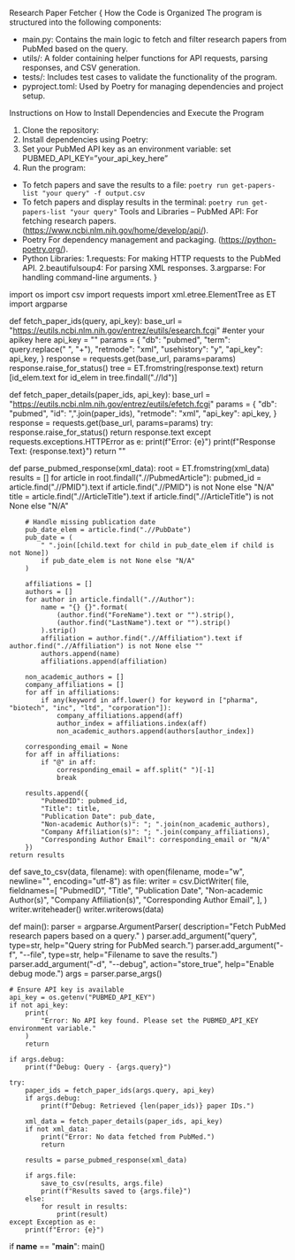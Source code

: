 Research Paper Fetcher
{
How the Code is Organized
The program is structured into the following components:
- main.py: Contains the main logic to fetch and filter research papers from PubMed based on the query.
- utils/: A folder containing helper functions for API requests, parsing responses, and CSV generation.
- tests/: Includes test cases to validate the functionality of the program.
- pyproject.toml: Used by Poetry for managing dependencies and project setup.

Instructions on How to Install Dependencies and Execute the Program
1. Clone the repository:
2. Install dependencies using Poetry:
3. Set your PubMed API key as an environment variable: 
set PUBMED_API_KEY=”your_api_key_here”
4. Run the program:
 - To fetch papers and save the results to a file: ``` poetry run get-papers-list "your query" -f output.csv ``` 
- To fetch papers and display results in the terminal: ``` poetry run get-papers-list "your query" ```
Tools and Libraries 
– PubMed API: For fetching research papers. (https://www.ncbi.nlm.nih.gov/home/develop/api/). 
- Poetry For dependency management and packaging. (https://python-poetry.org/). 
- Python Libraries: 
1.requests: For making HTTP requests to the PubMed API. 
2.beautifulsoup4: For parsing XML responses. 
3.argparse: For handling command-line arguments.
}

import os
import csv
import requests
import xml.etree.ElementTree as ET
import argparse


def fetch_paper_ids(query, api_key):
    base_url = "https://eutils.ncbi.nlm.nih.gov/entrez/eutils/esearch.fcgi"
    #enter your apikey here
    api_key = ""
    params = {
        "db": "pubmed",
        "term": query.replace(" ", "+"),
        "retmode": "xml",
        "usehistory": "y",
        "api_key": api_key,
    }
    response = requests.get(base_url, params=params)
    response.raise_for_status()
    tree = ET.fromstring(response.text)
    return [id_elem.text for id_elem in tree.findall(".//Id")]


def fetch_paper_details(paper_ids, api_key):
    base_url = "https://eutils.ncbi.nlm.nih.gov/entrez/eutils/efetch.fcgi"
    params = {
        "db": "pubmed",
        "id": ",".join(paper_ids),
        "retmode": "xml",
        "api_key": api_key,
    }
    response = requests.get(base_url, params=params)
    try:
        response.raise_for_status()
        return response.text
    except requests.exceptions.HTTPError as e:
        print(f"Error: {e}")
        print(f"Response Text: {response.text}")
        return ""


def parse_pubmed_response(xml_data):
    root = ET.fromstring(xml_data)
    results = []
    for article in root.findall(".//PubmedArticle"):
        pubmed_id = article.find(".//PMID").text if article.find(".//PMID") is not None else "N/A"
        title = article.find(".//ArticleTitle").text if article.find(".//ArticleTitle") is not None else "N/A"
        
        # Handle missing publication date
        pub_date_elem = article.find(".//PubDate")
        pub_date = (
            " ".join([child.text for child in pub_date_elem if child is not None])
            if pub_date_elem is not None else "N/A"
        )

        affiliations = []
        authors = []
        for author in article.findall(".//Author"):
            name = "{} {}".format(
                (author.find("ForeName").text or "").strip(), 
                (author.find("LastName").text or "").strip()
            ).strip()
            affiliation = author.find(".//Affiliation").text if author.find(".//Affiliation") is not None else ""
            authors.append(name)
            affiliations.append(affiliation)

        non_academic_authors = []
        company_affiliations = []
        for aff in affiliations:
            if any(keyword in aff.lower() for keyword in ["pharma", "biotech", "inc", "ltd", "corporation"]):
                company_affiliations.append(aff)
                author_index = affiliations.index(aff)
                non_academic_authors.append(authors[author_index])

        corresponding_email = None
        for aff in affiliations:
            if "@" in aff:
                corresponding_email = aff.split(" ")[-1]
                break

        results.append({
            "PubmedID": pubmed_id,
            "Title": title,
            "Publication Date": pub_date,
            "Non-academic Author(s)": "; ".join(non_academic_authors),
            "Company Affiliation(s)": "; ".join(company_affiliations),
            "Corresponding Author Email": corresponding_email or "N/A"
        })
    return results



def save_to_csv(data, filename):
    with open(filename, mode="w", newline="", encoding="utf-8") as file:
        writer = csv.DictWriter(
            file,
            fieldnames=[
                "PubmedID",
                "Title",
                "Publication Date",
                "Non-academic Author(s)",
                "Company Affiliation(s)",
                "Corresponding Author Email",
            ],
        )
        writer.writeheader()
        writer.writerows(data)


def main():
    parser = argparse.ArgumentParser(
        description="Fetch PubMed research papers based on a query."
    )
    parser.add_argument("query", type=str, help="Query string for PubMed search.")
    parser.add_argument("-f", "--file", type=str, help="Filename to save the results.")
    parser.add_argument("-d", "--debug", action="store_true", help="Enable debug mode.")
    args = parser.parse_args()

    # Ensure API key is available
    api_key = os.getenv("PUBMED_API_KEY")
    if not api_key:
        print(
            "Error: No API key found. Please set the PUBMED_API_KEY environment variable."
        )
        return

    if args.debug:
        print(f"Debug: Query - {args.query}")

    try:
        paper_ids = fetch_paper_ids(args.query, api_key)
        if args.debug:
            print(f"Debug: Retrieved {len(paper_ids)} paper IDs.")

        xml_data = fetch_paper_details(paper_ids, api_key)
        if not xml_data:
            print("Error: No data fetched from PubMed.")
            return

        results = parse_pubmed_response(xml_data)

        if args.file:
            save_to_csv(results, args.file)
            print(f"Results saved to {args.file}")
        else:
            for result in results:
                print(result)
    except Exception as e:
        print(f"Error: {e}")


if __name__ == "__main__":
    main()
